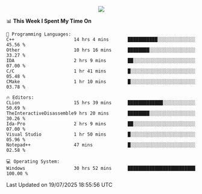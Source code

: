 <p align="center">
  <img src="https://readme-typing-svg.herokuapp.com?font=Cascadia+Code&weight=600&size=20&duration=5000&pause=1000&color=FFFFFF&center=true&vCenter=true&width=500&lines=IF+I'M+NOT+WORKING+-+IT+MEANS+I'M+DEAD+💀" />
</p>

<!--START_SECTION:waka-->
📊 **This Week I Spent My Time On** 

```text
💬 Programming Languages: 
C++                      14 hrs 4 mins       ███████████░░░░░░░░░░░░░░   45.56 % 
Other                    10 hrs 16 mins      ████████░░░░░░░░░░░░░░░░░   33.27 % 
IDA                      2 hrs 9 mins        ██░░░░░░░░░░░░░░░░░░░░░░░   07.00 % 
C/C                      1 hr 41 mins        █░░░░░░░░░░░░░░░░░░░░░░░░   05.48 % 
CMake                    1 hr 10 mins        █░░░░░░░░░░░░░░░░░░░░░░░░   03.78 % 

🔥 Editors: 
CLion                    15 hrs 39 mins      █████████████░░░░░░░░░░░░   50.69 % 
TheInteractiveDisassemble9 hrs 20 mins       ████████░░░░░░░░░░░░░░░░░   30.26 % 
Ida-Pro                  2 hrs 9 mins        ██░░░░░░░░░░░░░░░░░░░░░░░   07.00 % 
Visual Studio            1 hr 50 mins        █░░░░░░░░░░░░░░░░░░░░░░░░   05.96 % 
Notepad++                47 mins             █░░░░░░░░░░░░░░░░░░░░░░░░   02.58 % 

💻 Operating System: 
Windows                  30 hrs 52 mins      █████████████████████████   100.00 % 
```


 Last Updated on 19/07/2025 18:55:56 UTC
<!--END_SECTION:waka-->
